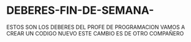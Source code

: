 # DEBERES-FIN-DE-SEMANA-
ESTOS SON LOS DEBERES DEL PROFE DE PROGRAMACION 
VAMOS A CREAR UN CODIGO NUEVO
ESTE CAMBIO ES DE OTRO COMPAÑERO 
